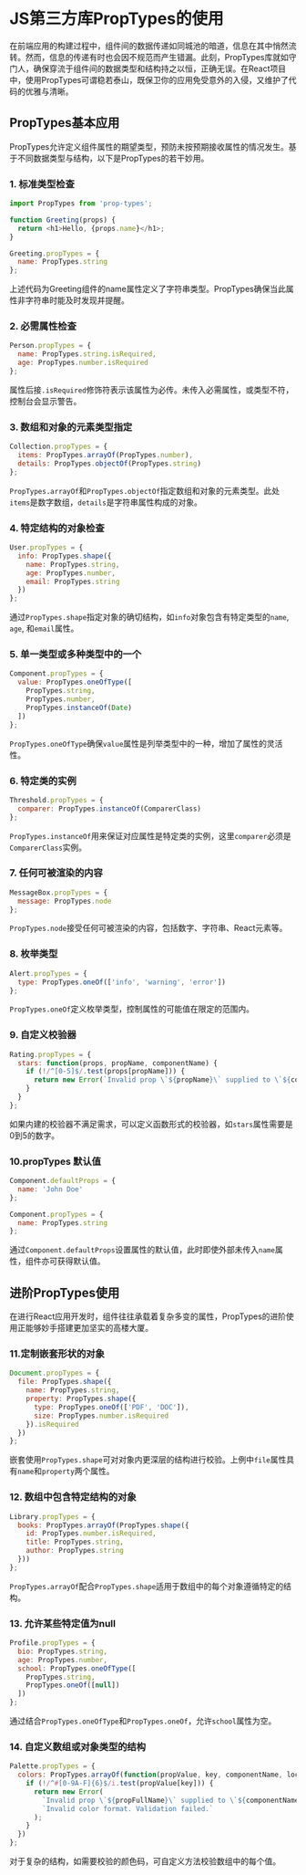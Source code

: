 # JS第三方库PropTypes的使用

在前端应用的构建过程中，组件间的数据传递如同城池的暗道，信息在其中悄然流转。然而，信息的传递有时也会因不规范而产生错漏。此刻，PropTypes库就如守门人，确保穿流于组件间的数据类型和结构持之以恒，正确无误。在React项目中，使用PropTypes可谓稳若泰山，既保卫你的应用免受意外的入侵，又维护了代码的优雅与清晰。

## PropTypes基本应用

PropTypes允许定义组件属性的期望类型，预防未按预期接收属性的情况发生。基于不同数据类型与结构，以下是PropTypes的若干妙用。

### 1. 标准类型检查

```javascript
import PropTypes from 'prop-types';

function Greeting(props) {
  return <h1>Hello, {props.name}</h1>;
}

Greeting.propTypes = {
  name: PropTypes.string
};
```

上述代码为Greeting组件的name属性定义了字符串类型。PropTypes确保当此属性非字符串时能及时发现并提醒。

### 2. 必需属性检查

```javascript
Person.propTypes = {
  name: PropTypes.string.isRequired,
  age: PropTypes.number.isRequired
};
```

属性后接`.isRequired`修饰符表示该属性为必传。未传入必需属性，或类型不符，控制台会显示警告。

### 3. 数组和对象的元素类型指定

```javascript
Collection.propTypes = {
  items: PropTypes.arrayOf(PropTypes.number),
  details: PropTypes.objectOf(PropTypes.string)
};
```

`PropTypes.arrayOf`和`PropTypes.objectOf`指定数组和对象的元素类型。此处`items`是数字数组，`details`是字符串属性构成的对象。

### 4. 特定结构的对象检查

```javascript
User.propTypes = {
  info: PropTypes.shape({
    name: PropTypes.string,
    age: PropTypes.number,
    email: PropTypes.string
  })
};
```

通过`PropTypes.shape`指定对象的确切结构，如`info`对象包含有特定类型的`name`, `age`, 和`email`属性。

### 5. 单一类型或多种类型中的一个

```javascript
Component.propTypes = {
  value: PropTypes.oneOfType([
    PropTypes.string,
    PropTypes.number,
    PropTypes.instanceOf(Date)
  ])
};
```

`PropTypes.oneOfType`确保`value`属性是列举类型中的一种，增加了属性的灵活性。

### 6. 特定类的实例

```javascript
Threshold.propTypes = {
  comparer: PropTypes.instanceOf(ComparerClass)
};
```

`PropTypes.instanceOf`用来保证对应属性是特定类的实例，这里`comparer`必须是`ComparerClass`实例。

### 7. 任何可被渲染的内容

```javascript
MessageBox.propTypes = {
  message: PropTypes.node
};
```

`PropTypes.node`接受任何可被渲染的内容，包括数字、字符串、React元素等。

### 8. 枚举类型

```javascript
Alert.propTypes = {
  type: PropTypes.oneOf(['info', 'warning', 'error'])
};
```

`PropTypes.oneOf`定义枚举类型，控制属性的可能值在限定的范围内。

### 9. 自定义校验器

```javascript
Rating.propTypes = {
  stars: function(props, propName, componentName) {
    if (!/^[0-5]$/.test(props[propName])) {
      return new Error(`Invalid prop \`${propName}\` supplied to \`${componentName}\`. Validation failed.`);
    }
  }
};
```

如果内建的校验器不满足需求，可以定义函数形式的校验器，如`stars`属性需要是0到5的数字。

### 10.propTypes 默认值

```javascript
Component.defaultProps = {
  name: 'John Doe'
};

Component.propTypes = {
  name: PropTypes.string
};
```

通过`Component.defaultProps`设置属性的默认值，此时即使外部未传入`name`属性，组件亦可获得默认值。

## 进阶PropTypes使用

在进行React应用开发时，组件往往承载着复杂多变的属性，PropTypes的进阶使用正能够妙手搭建更加坚实的高楼大厦。

### 11.定制嵌套形状的对象

```javascript
Document.propTypes = {
  file: PropTypes.shape({
    name: PropTypes.string,
    property: PropTypes.shape({
      type: PropTypes.oneOf(['PDF', 'DOC']),
      size: PropTypes.number.isRequired
    }).isRequired
  })
};
```

嵌套使用`PropTypes.shape`可对对象内更深层的结构进行校验。上例中`file`属性具有`name`和`property`两个属性。

### 12. 数组中包含特定结构的对象

```javascript
Library.propTypes = {
  books: PropTypes.arrayOf(PropTypes.shape({
    id: PropTypes.number.isRequired,
    title: PropTypes.string,
    author: PropTypes.string
  }))
};
```

`PropTypes.arrayOf`配合`PropTypes.shape`适用于数组中的每个对象遵循特定的结构。

### 13. 允许某些特定值为null

```javascript
Profile.propTypes = {
  bio: PropTypes.string,
  age: PropTypes.number,
  school: PropTypes.oneOfType([
    PropTypes.string,
    PropTypes.oneOf([null])
  ])
};
```

通过结合`PropTypes.oneOfType`和`PropTypes.oneOf`，允许`school`属性为空。

### 14. 自定义数组或对象类型的结构

```javascript
Palette.propTypes = {
  colors: PropTypes.arrayOf(function(propValue, key, componentName, location, propFullName) {
    if (!/^#[0-9A-F]{6}$/i.test(propValue[key])) {
      return new Error(
        `Invalid prop \`${propFullName}\` supplied to \`${componentName}\`. ` +
        `Invalid color format. Validation failed.`
      );
    }
  })
};
```

对于复杂的结构，如需要校验的颜色码，可自定义方法校验数组中的每个值。
